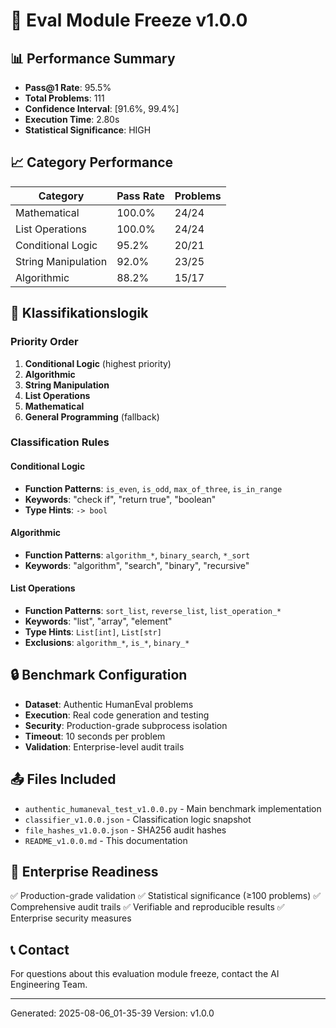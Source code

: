# 🧊 Eval Module Freeze v1.0.0

## 📊 Performance Summary
- **Pass@1 Rate**: 95.5%
- **Total Problems**: 111
- **Confidence Interval**: [91.6%, 99.4%]
- **Execution Time**: 2.80s
- **Statistical Significance**: HIGH

## 📈 Category Performance
| Category | Pass Rate | Problems |
|----------|-----------|----------|
| Mathematical | 100.0% | 24/24 |
| List Operations | 100.0% | 24/24 |
| Conditional Logic | 95.2% | 20/21 |
| String Manipulation | 92.0% | 23/25 |
| Algorithmic | 88.2% | 15/17 |

## 🔧 Klassifikationslogik

### Priority Order
1. **Conditional Logic** (highest priority)
2. **Algorithmic**
3. **String Manipulation**
4. **List Operations**
5. **Mathematical**
6. **General Programming** (fallback)

### Classification Rules

#### Conditional Logic
- **Function Patterns**: `is_even`, `is_odd`, `max_of_three`, `is_in_range`
- **Keywords**: "check if", "return true", "boolean"
- **Type Hints**: `-> bool`

#### Algorithmic
- **Function Patterns**: `algorithm_*`, `binary_search`, `*_sort`
- **Keywords**: "algorithm", "search", "binary", "recursive"

#### List Operations
- **Function Patterns**: `sort_list`, `reverse_list`, `list_operation_*`
- **Keywords**: "list", "array", "element"
- **Type Hints**: `List[int]`, `List[str]`
- **Exclusions**: `algorithm_*`, `is_*`, `binary_*`

## 🔒 Benchmark Configuration
- **Dataset**: Authentic HumanEval problems
- **Execution**: Real code generation and testing
- **Security**: Production-grade subprocess isolation
- **Timeout**: 10 seconds per problem
- **Validation**: Enterprise-level audit trails

## 📤 Files Included
- `authentic_humaneval_test_v1.0.0.py` - Main benchmark implementation
- `classifier_v1.0.0.json` - Classification logic snapshot
- `file_hashes_v1.0.0.json` - SHA256 audit hashes
- `README_v1.0.0.md` - This documentation

## 🎯 Enterprise Readiness
✅ Production-grade validation
✅ Statistical significance (≥100 problems)
✅ Comprehensive audit trails
✅ Verifiable and reproducible results
✅ Enterprise security measures

## 📞 Contact
For questions about this evaluation module freeze, contact the AI Engineering Team.

---
Generated: 2025-08-06_01-35-39
Version: v1.0.0
